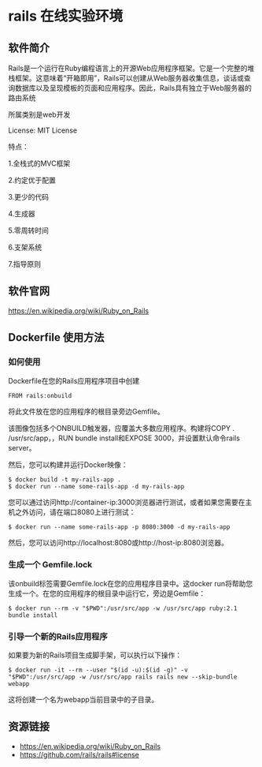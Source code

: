 # rails 在线实验环境

## 软件简介

Rails是一个运行在Ruby编程语言上的开源Web应用程序框架。它是一个完整的堆栈框架。这意味着“开箱即用”，Rails可以创建从Web服务器收集信息，谈话或查询数据库以及呈现模板的页面和应用程序。因此，Rails具有独立于Web服务器的路由系统

所属类别是web开发

License: MIT License

特点：

1.全栈式的MVC框架

2.约定优于配置

3.更少的代码

4.生成器

5.零周转时间

6.支架系统

7.指导原则

## 软件官网

https://en.wikipedia.org/wiki/Ruby_on_Rails

## Dockerfile 使用方法

### 如何使用
Dockerfile在您的Rails应用程序项目中创建
```
FROM rails:onbuild
```
将此文件放在您的应用程序的根目录旁边Gemfile。

该图像包括多个ONBUILD触发器，应覆盖大多数应用程序。构建将COPY . /usr/src/app，，RUN bundle install和EXPOSE 3000，并设置默认命令rails server。

然后，您可以构建并运行Docker映像：
```
$ docker build -t my-rails-app .
$ docker run --name some-rails-app -d my-rails-app
```
您可以通过访问http://container-ip:3000浏览器进行测试，或者如果您需要在主机之外访问，请在端口8080上进行测试：
```
$ docker run --name some-rails-app -p 8080:3000 -d my-rails-app
```
然后，您可以访问http://localhost:8080或http://host-ip:8080浏览器。

### 生成一个 Gemfile.lock
该onbuild标签需要Gemfile.lock在您的应用程序目录中。这docker run将帮助您生成一个。在您的应用程序的根目录中运行它，旁边是Gemfile：
```
$ docker run --rm -v "$PWD":/usr/src/app -w /usr/src/app ruby:2.1 bundle install
```
### 引导一个新的Rails应用程序
如果要为新的Rails项目生成脚手架，可以执行以下操作：
```
$ docker run -it --rm --user "$(id -u):$(id -g)" -v "$PWD":/usr/src/app -w /usr/src/app rails rails new --skip-bundle webapp
```
这将创建一个名为webapp当前目录中的子目录。

## 资源链接

- https://en.wikipedia.org/wiki/Ruby_on_Rails
- https://github.com/rails/rails#license
